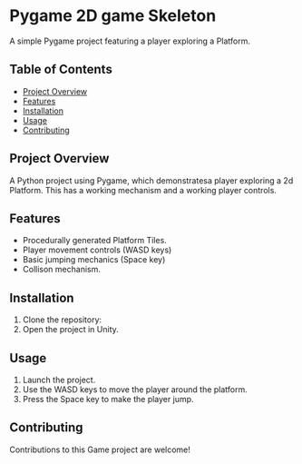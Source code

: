 # Pygame 2D game Skeleton 

A simple Pygame project featuring a player exploring a Platform.

## Table of Contents

- [Project Overview](#project-overview)
- [Features](#features)
- [Installation](#installation)
- [Usage](#usage)
- [Contributing](#contributing)

## Project Overview

A Python project using Pygame, which demonstratesa player exploring a 2d Platform. This has a working mechanism and a working player controls.

## Features

- Procedurally generated Platform Tiles.
- Player movement controls (WASD keys)
- Basic jumping mechanics (Space key)
- Collison mechanism.  

## Installation

1. Clone the repository:
2. Open the project in Unity.

## Usage

1. Launch the project.
2. Use the WASD keys to move the player around the platform.
4. Press the Space key to make the player jump.

## Contributing

Contributions to this Game project are welcome! 
